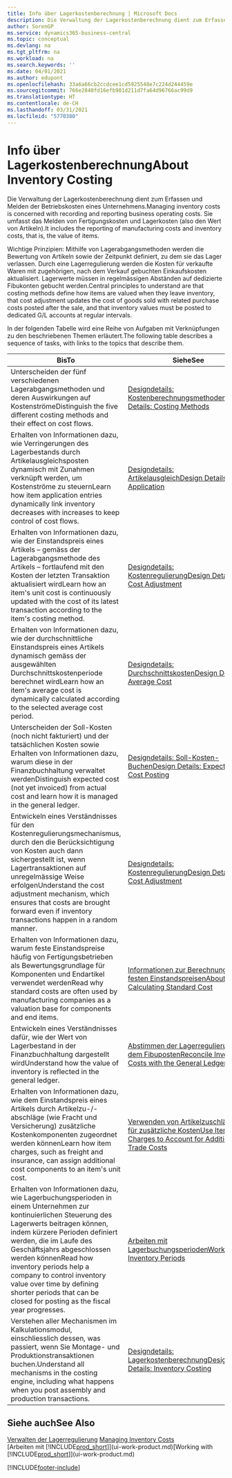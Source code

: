 ```yaml
---
title: Info über Lagerkostenberechnung | Microsoft Docs
description: Die Verwaltung der Lagerkostenberechnung dient zum Erfassen und Melden der Betriebskosten eines Unternehmens. Sie umfasst das Melden von Fertigungskosten und Lagerkosten (also den Wert von Artikeln).
author: SorenGP
ms.service: dynamics365-business-central
ms.topic: conceptual
ms.devlang: na
ms.tgt_pltfrm: na
ms.workload: na
ms.search.keywords: ''
ms.date: 04/01/2021
ms.author: edupont
ms.openlocfilehash: 33a6a66cb2ccdcee1cd5925548e7c224d244459e
ms.sourcegitcommit: 766e2840fd16efb901d211d7fa64d96766ac99d9
ms.translationtype: HT
ms.contentlocale: de-CH
ms.lasthandoff: 03/31/2021
ms.locfileid: "5770380"
---
```

# <a name="about-inventory-costing"></a><span data-ttu-id="e92a3-104">Info über Lagerkostenberechnung</span><span class="sxs-lookup"><span data-stu-id="e92a3-104">About Inventory Costing</span></span>
<span data-ttu-id="e92a3-105">Die Verwaltung der Lagerkostenberechnung dient zum Erfassen und Melden der Betriebskosten eines Unternehmens.</span><span class="sxs-lookup"><span data-stu-id="e92a3-105">Managing inventory costs is concerned with recording and reporting business operating costs.</span></span> <span data-ttu-id="e92a3-106">Sie umfasst das Melden von Fertigungskosten und Lagerkosten (also den Wert von Artikeln).</span><span class="sxs-lookup"><span data-stu-id="e92a3-106">It includes the reporting of manufacturing costs and inventory costs, that is, the value of items.</span></span>  

 <span data-ttu-id="e92a3-107">Wichtige Prinzipien: Mithilfe von Lagerabgangsmethoden werden die Bewertung von Artikeln sowie der Zeitpunkt definiert, zu dem sie das Lager verlassen. Durch eine Lagerregulierung werden die Kosten für verkaufte Waren mit zugehörigen, nach dem Verkauf gebuchten Einkaufskosten aktualisiert. Lagerwerte müssen in regelmässigen Abständen auf dedizierte Fibukonten gebucht werden.</span><span class="sxs-lookup"><span data-stu-id="e92a3-107">Central principles to understand are that costing methods define how items are valued when they leave inventory, that cost adjustment updates the cost of goods sold with related purchase costs posted after the sale, and that inventory values must be posted to dedicated G/L accounts at regular intervals.</span></span>  

 <span data-ttu-id="e92a3-108">In der folgenden Tabelle wird eine Reihe von Aufgaben mit Verknüpfungen zu den beschriebenen Themen erläutert.</span><span class="sxs-lookup"><span data-stu-id="e92a3-108">The following table describes a sequence of tasks, with links to the topics that describe them.</span></span>   

|<span data-ttu-id="e92a3-109">**Bis**</span><span class="sxs-lookup"><span data-stu-id="e92a3-109">**To**</span></span>|<span data-ttu-id="e92a3-110">**Siehe**</span><span class="sxs-lookup"><span data-stu-id="e92a3-110">**See**</span></span>|  
|------------|-------------|  
|<span data-ttu-id="e92a3-111">Unterscheiden der fünf verschiedenen Lagerabgangsmethoden und deren Auswirkungen auf Kostenströme</span><span class="sxs-lookup"><span data-stu-id="e92a3-111">Distinguish the five different costing methods and their effect on cost flows.</span></span>|[<span data-ttu-id="e92a3-112">Designdetails: Kostenberechnungsmethoden</span><span class="sxs-lookup"><span data-stu-id="e92a3-112">Design Details: Costing Methods</span></span>](design-details-costing-methods.md)|  
|<span data-ttu-id="e92a3-113">Erhalten von Informationen dazu, wie Verringerungen des Lagerbestands durch Artikelausgleichsposten dynamisch mit Zunahmen verknüpft werden, um Kostenströme zu steuern</span><span class="sxs-lookup"><span data-stu-id="e92a3-113">Learn how item application entries dynamically link inventory decreases with increases to keep control of cost flows.</span></span>|[<span data-ttu-id="e92a3-114">Designdetails: Artikelausgleich</span><span class="sxs-lookup"><span data-stu-id="e92a3-114">Design Details: Item Application</span></span>](design-details-item-application.md)|  
|<span data-ttu-id="e92a3-115">Erhalten von Informationen dazu, wie der Einstandspreis eines Artikels – gemäss der Lagerabgangsmethode des Artikels – fortlaufend mit den Kosten der letzten Transaktion aktualisiert wird</span><span class="sxs-lookup"><span data-stu-id="e92a3-115">Learn how an item's unit cost is continuously updated with the cost of its latest transaction according to the item's costing method.</span></span>|[<span data-ttu-id="e92a3-116">Designdetails: Kostenregulierung</span><span class="sxs-lookup"><span data-stu-id="e92a3-116">Design Details: Cost Adjustment</span></span>](design-details-cost-adjustment.md)|  
|<span data-ttu-id="e92a3-117">Erhalten von Informationen dazu, wie der durchschnittliche Einstandspreis eines Artikels dynamisch gemäss der ausgewählten Durchschnittskostenperiode berechnet wird</span><span class="sxs-lookup"><span data-stu-id="e92a3-117">Learn how an item's average cost is dynamically calculated according to the selected average cost period.</span></span>|[<span data-ttu-id="e92a3-118">Designdetails: Durchschnittskosten</span><span class="sxs-lookup"><span data-stu-id="e92a3-118">Design Details: Average Cost</span></span>](design-details-average-cost.md)|  
|<span data-ttu-id="e92a3-119">Unterscheiden der Soll-Kosten (noch nicht fakturiert) und der tatsächlichen Kosten sowie Erhalten von Informationen dazu, warum diese in der Finanzbuchhaltung verwaltet werden</span><span class="sxs-lookup"><span data-stu-id="e92a3-119">Distinguish expected cost (not yet invoiced) from actual cost and learn how it is managed in the general ledger.</span></span>|[<span data-ttu-id="e92a3-120">Designdetails: Soll-Kosten-Buchen</span><span class="sxs-lookup"><span data-stu-id="e92a3-120">Design Details: Expected Cost Posting</span></span>](design-details-expected-cost-posting.md)|  
|<span data-ttu-id="e92a3-121">Entwickeln eines Verständnisses für den Kostenregulierungsmechanismus, durch den die Berücksichtigung von Kosten auch dann sichergestellt ist, wenn Lagertransaktionen auf unregelmässige Weise erfolgen</span><span class="sxs-lookup"><span data-stu-id="e92a3-121">Understand the cost adjustment mechanism, which ensures that costs are brought forward even if inventory transactions happen in a random manner.</span></span>|[<span data-ttu-id="e92a3-122">Designdetails: Kostenregulierung</span><span class="sxs-lookup"><span data-stu-id="e92a3-122">Design Details: Cost Adjustment</span></span>](design-details-cost-adjustment.md)|  
|<span data-ttu-id="e92a3-123">Erhalten von Informationen dazu, warum feste Einstandspreise häufig von Fertigungsbetrieben als Bewertungsgrundlage für Komponenten und Endartikel verwendet werden</span><span class="sxs-lookup"><span data-stu-id="e92a3-123">Read why standard costs are often used by manufacturing companies as a valuation base for components and end items.</span></span>|[<span data-ttu-id="e92a3-124">Informationen zur Berechnung von festen Einstandspreisen</span><span class="sxs-lookup"><span data-stu-id="e92a3-124">About Calculating Standard Cost</span></span>](finance-about-calculating-standard-cost.md)|  
|<span data-ttu-id="e92a3-125">Entwickeln eines Verständnisses dafür, wie der Wert von Lagerbestand in der Finanzbuchhaltung dargestellt wird</span><span class="sxs-lookup"><span data-stu-id="e92a3-125">Understand how the value of inventory is reflected in the general ledger.</span></span>|[<span data-ttu-id="e92a3-126">Abstimmen der Lagerregulierung mit dem Fibuposten</span><span class="sxs-lookup"><span data-stu-id="e92a3-126">Reconcile Inventory Costs with the General Ledger</span></span>](finance-how-to-post-inventory-costs-to-the-general-ledger.md)|  
|<span data-ttu-id="e92a3-127">Erhalten von Informationen dazu, wie dem Einstandspreis eines Artikels durch Artikelzu-/-abschläge (wie Fracht und Versicherung) zusätzliche Kostenkomponenten zugeordnet werden können</span><span class="sxs-lookup"><span data-stu-id="e92a3-127">Learn how item charges, such as freight and insurance, can assign additional cost components to an item's unit cost.</span></span>|[<span data-ttu-id="e92a3-128">Verwenden von Artikelzuschlägen für zusätzliche Kosten</span><span class="sxs-lookup"><span data-stu-id="e92a3-128">Use Item Charges to Account for Additional Trade Costs</span></span>](payables-how-assign-item-charges.md)|  
|<span data-ttu-id="e92a3-129">Erhalten von Informationen dazu, wie Lagerbuchungsperioden in einem Unternehmen zur kontinuierlichen Steuerung des Lagerwerts beitragen können, indem kürzere Perioden definiert werden, die im Laufe des Geschäftsjahrs abgeschlossen werden können</span><span class="sxs-lookup"><span data-stu-id="e92a3-129">Read how inventory periods help a company to control inventory value over time by defining shorter periods that can be closed for posting as the fiscal year progresses.</span></span>|[<span data-ttu-id="e92a3-130">Arbeiten mit Lagerbuchungsperioden</span><span class="sxs-lookup"><span data-stu-id="e92a3-130">Work with Inventory Periods</span></span>](finance-how-to-work-with-inventory-periods.md)|  
|<span data-ttu-id="e92a3-131">Verstehen aller Mechanismen im Kalkulationsmodul, einschliesslich dessen, was passiert, wenn Sie Montage- und Produktionstransaktionen buchen.</span><span class="sxs-lookup"><span data-stu-id="e92a3-131">Understand all mechanisms in the costing engine, including what happens when you post assembly and production transactions.</span></span>|[<span data-ttu-id="e92a3-132">Designdetails: Lagerkostenberechnung</span><span class="sxs-lookup"><span data-stu-id="e92a3-132">Design Details: Inventory Costing</span></span>](design-details-inventory-costing.md)|  

## <a name="see-also"></a><span data-ttu-id="e92a3-133">Siehe auch</span><span class="sxs-lookup"><span data-stu-id="e92a3-133">See Also</span></span>
<span data-ttu-id="e92a3-134">[Verwalten der Lagerregulierung](finance-manage-inventory-costs.md)  </span><span class="sxs-lookup"><span data-stu-id="e92a3-134">[Managing Inventory Costs](finance-manage-inventory-costs.md)  </span></span>  
<span data-ttu-id="e92a3-135">[Arbeiten mit [!INCLUDE[prod_short](includes/prod_short.md)]](ui-work-product.md)</span><span class="sxs-lookup"><span data-stu-id="e92a3-135">[Working with [!INCLUDE[prod_short](includes/prod_short.md)]](ui-work-product.md)</span></span>


[!INCLUDE[footer-include](includes/footer-banner.md)]